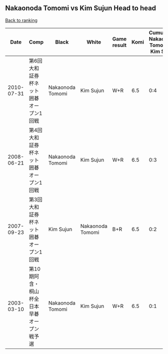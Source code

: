 ## Nakaonoda Tomomi vs Kim Sujun Head to head

[Back to ranking](../../index.md)




| **Date** | **Comp** | **Black** | **White** | **Game result** | **Komi** | **Cumulative Nakaonoda Tomomi vs Kim Sujun** | **Nakaonoda Tomomi streak** | **Kim Sujun streak** | 
| --- | --- | --- | --- | --- | --- | --- | --- | --- |
| 2010-07-31 | 第6回大和証券杯ネット囲碁オープン1回戦 | Nakaonoda Tomomi | Kim Sujun | W+R | 6.5 | 0:4 | 0 | 4 | 
| 2008-06-21 | 第4回大和証券杯ネット囲碁オープン1回戦 | Nakaonoda Tomomi | Kim Sujun | W+R | 6.5 | 0:3 | 0 | 3 | 
| 2007-09-23 | 第3回大和証券杯ネット囲碁オープン1回戦 | Kim Sujun | Nakaonoda Tomomi | B+R | 6.5 | 0:2 | 0 | 2 | 
| 2003-03-10 | 第10期阿含・桐山杯全日本早碁オープン戦予選 | Nakaonoda Tomomi | Kim Sujun | W+R | 6.5 | 0:1 | 0 | 1 |




